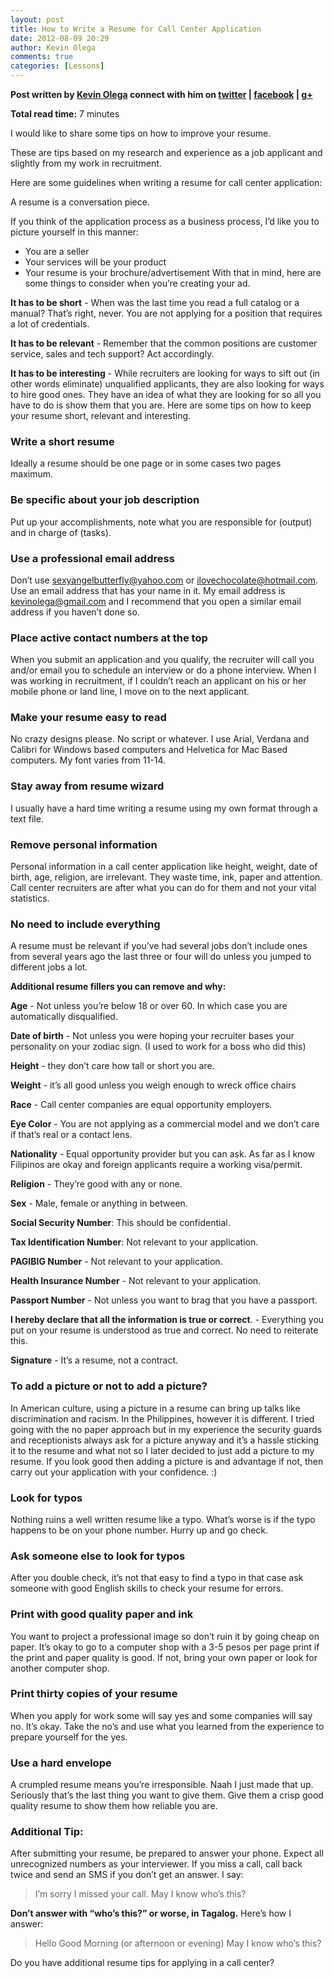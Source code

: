 ```yaml
---
layout: post
title: How to Write a Resume for Call Center Application
date: 2012-08-09 20:29
author: Kevin Olega
comments: true
categories: [Lessons]
---
```

**Post written by [Kevin Olega](http://kevinolega.com/) connect with him on [twitter](http://twitter.com/kevinolega) | [facebook](http://www.facebook.com/profile.php?id=100003220910840) | [g+](https://plus.google.com/107007774605671245935/posts)** 

**Total read time:** 7 minutes 

I would like to share some tips on how to improve your resume. 

These are tips based on my research and experience as a job applicant and slightly from my work in recruitment. 

Here are some guidelines when writing a resume for call center application: 

A resume is a conversation piece. 

If you think of the application process as a business process, I’d like you to picture yourself in this manner: 
- You are a seller 
- Your services will be your product 
- Your resume is your brochure/advertisement With that in mind, here are some things to consider when you’re creating your ad. 
 
**It has to be short** - When was the last time you read a full catalog or a manual? That’s right, never. You are not applying for a position that requires a lot of credentials. 

**It has to be relevant** - Remember that the common positions are customer service, sales and tech support? Act accordingly. 

**It has to be interesting** - While recruiters are looking for ways to sift out (in other words eliminate) unqualified applicants, they are also looking for ways to hire good ones. They have an idea of what they are looking for so all you have to do is show them that you are. Here are some tips on how to keep your resume short, relevant and interesting.

### Write a short resume

Ideally a resume should be one page or in some cases two pages maximum.

### Be specific about your job description

Put up your accomplishments, note what you are responsible for (output) and in charge of (tasks).

### Use a professional email address

Don’t use sexyangelbutterfly@yahoo.com or ilovechocolate@hotmail.com. Use an email address that has your name in it. My email address is kevinolega@gmail.com and I recommend that you open a similar email address if you haven’t done so.

### Place active contact numbers at the top

When you submit an application and you qualify, the recruiter will call you and/or email you to schedule an interview or do a phone interview. When I was working in recruitment, if I couldn’t reach an applicant on his or her mobile phone or land line, I move on to the next applicant.

### Make your resume easy to read

No crazy designs please. No script or whatever. I use Arial, Verdana and Calibri for Windows based computers and Helvetica for Mac Based computers. My font varies from 11-14.

### Stay away from resume wizard

I usually have a hard time writing a resume using my own format through a text file.

### Remove personal information

Personal information in a call center application like height, weight, date of birth, age, religion, are irrelevant. They waste time, ink, paper and attention. Call center recruiters are after what you can do for them and not your vital statistics.

### No need to include everything

A resume must be relevant if you’ve had several jobs don’t include ones from several years ago the last three or four will do unless you jumped to different jobs a lot. 

**Additional resume fillers you can remove and why:** 

**Age** - Not unless you’re below 18 or over 60. In which case you are automatically disqualified. 

**Date of birth** - Not unless you were hoping your recruiter bases your personality on your zodiac sign. (I used to work for a boss who did this) 

**Height** - they don’t care how tall or short you are. 

**Weight** - it’s all good unless you weigh enough to wreck office chairs 

**Race** - Call center companies are equal opportunity employers. 

**Eye Color** - You are not applying as a commercial model and we don’t care if that’s real or a contact lens. 

**Nationality** - Equal opportunity provider but you can ask. As far as I know Filipinos are okay and foreign applicants require a working visa/permit. 

**Religion** - They’re good with any or none. 

**Sex** - Male, female or anything in between. 

**Social Security Number**: This should be confidential. 

**Tax Identification Number**: Not relevant to your application. 

**PAGIBIG Number** - Not relevant to your application. 

**Health Insurance Number** - Not relevant to your application. 

**Passport Number** - Not unless you want to brag that you have a passport. 

**I hereby declare that all the information is true or correct**. - Everything you put on your resume is understood as true and correct. No need to reiterate this. 

**Signature** - It’s a resume, not a contract.

### To add a picture or not to add a picture?

In American culture, using a picture in a resume can bring up talks like discrimination and racism. In the Philippines, however it is different. I tried going with the no paper approach but in my experience the security guards and receptionists always ask for a picture anyway and it’s a hassle sticking it to the resume and what not so I later decided to just add a picture to my resume. If you look good then adding a picture is and advantage if not, then carry out your application with your confidence. :)

### Look for typos

Nothing ruins a well written resume like a typo. What’s worse is if the typo happens to be on your phone number. Hurry up and go check.

### Ask someone else to look for typos

After you double check, it’s not that easy to find a typo in that case ask someone with good English skills to check your resume for errors.

### Print with good quality paper and ink

You want to project a professional image so don’t ruin it by going cheap on paper. It’s okay to go to a computer shop with a 3-5 pesos per page print if the print and paper quality is good. If not, bring your own paper or look for another computer shop.

### Print thirty copies of your resume

When you apply for work some will say yes and some companies will say no. It’s okay. Take the no’s and use what you learned from the experience to prepare yourself for the yes.

### Use a hard envelope

A crumpled resume means you’re irresponsible. Naah I just made that up. Seriously that’s the last thing you want to give them. Give them a crisp good quality resume to show them how reliable you are.

### Additional Tip:

After submitting your resume, be prepared to answer your phone. Expect all unrecognized numbers as your interviewer. If you miss a call, call back twice and send an SMS if you don’t get an answer. I say:

> I’m sorry I missed your call. May I know who’s this?

**Don’t answer with “who’s this?” or worse, in Tagalog.** Here’s how I answer:

> Hello Good Morning (or afternoon or evening) May I know who’s this?

Do you have additional resume tips for applying in a call center?
